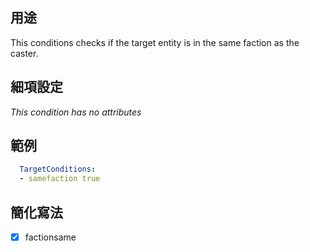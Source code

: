 ## 用途
This conditions checks if the target entity is in the same faction as the caster.


## 細項設定
*This condition has no attributes*


## 範例
```yaml
  TargetConditions:
  - samefaction true
```


## 簡化寫法
- [x] factionsame